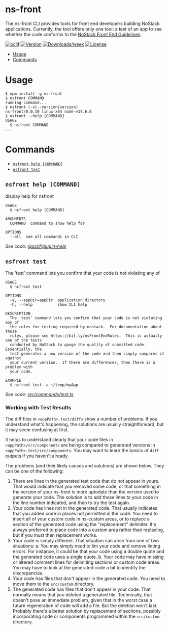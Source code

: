 ns-front
========
The ns-front CLI provides tools for front end developers building NoStack applications.  Currently, the tool offers only one tool: a test of an app to see whether the code conforms to the [NoStack Front End Guidelines](https://bit.ly/nsFrontEndRules).

[![oclif](https://img.shields.io/badge/cli-oclif-brightgreen.svg)](https://oclif.io)
[![Version](https://img.shields.io/npm/v/ns-front.svg)](https://npmjs.org/package/ns-front)
[![Downloads/week](https://img.shields.io/npm/dw/ns-front.svg)](https://npmjs.org/package/ns-front)
[![License](https://img.shields.io/npm/l/ns-front.svg)](https://github.com/https://github.com/NoStackApp/ns-front/blob/master/package.json)

<!-- toc -->
* [Usage](#usage)
* [Commands](#commands)
<!-- tocstop -->
# Usage
<!-- usage -->
```sh-session
$ npm install -g ns-front
$ nsfront COMMAND
running command...
$ nsfront (-v|--version|version)
ns-front/0.0.10 linux-x64 node-v14.6.0
$ nsfront --help [COMMAND]
USAGE
  $ nsfront COMMAND
...
```
<!-- usagestop -->
# Commands
<!-- commands -->
* [`nsfront help [COMMAND]`](#nsfront-help-command)
* [`nsfront test`](#nsfront-test)

## `nsfront help [COMMAND]`

display help for nsfront

```
USAGE
  $ nsfront help [COMMAND]

ARGUMENTS
  COMMAND  command to show help for

OPTIONS
  --all  see all commands in CLI
```

_See code: [@oclif/plugin-help](https://github.com/oclif/plugin-help/blob/v3.2.0/src/commands/help.ts)_

## `nsfront test`

The 'test' command lets you confirm that your code is not violating any of

```
USAGE
  $ nsfront test

OPTIONS
  -a, --appDir=appDir  application directory
  -h, --help           show CLI help

DESCRIPTION
  The 'test' command lets you confirm that your code is not violating any of
  the rules for testing required by nostack.  For documentation about those
  rules, please see https://bit.ly/nsFrontEndRules.  This is actually one of the tests
  conducted by NoStack to gauge the quality of submitted code.  Essentially, the
  test generates a new version of the code and then simply compares it against
  your current version.  If there are differences, then there is a problem with
  your code.

EXAMPLE
  $ nsfront test -a ~/temp/myApp
```

_See code: [src/commands/test.ts](https://github.com/NoStackApp/ns-front/blob/v0.0.10/src/commands/test.ts)_
<!-- commandsstop -->

### Working with Test Results
The diff files in `<appPath>.test/diffs` show a number of problems.  If you understand what's happening, the solutions are usually straightforward, but it may seem confusing at first. 

It helps to understand clearly that your code files in `<appPath>/src/components` are being compared to generated versions in `<appPath>.test/src/components`.  You may want to learn the basics of `diff` outputs if you haven't already.

The problems (and their likely causes and solutions) are shown below.  They can be one of the following:
1. There are lines in the generated test code that do not appear in yours.  That would indicate that you removed some code, or that something in the version of your ns-front is more uptodate than the version used to generate your code.  The solution is to add those lines to your code in the line number indicated, and then to try the test again.
2. Your code has lines not in the generated code.  That usually indicates that you added code in places not permitted in the code.  You need to insert all of your custom code in ns-custom areas, or to replace a section of the generated code using the "replacement" delimiter.  It's always preferred to place code into a custom area rather than replacing, but if you must then replacement works.  
3. Your code is simply different.  That situation can arise from one of two situations:
  a. You may simply need to lint your code and remove linting errors.  For instance, it could be that your code using a double quote and the generated code uses a single quote. 
  b. Your code may have missing or altered comment lines for delimiting sections or custom code areas. You may have to look at the generated code a bit to identify the discrepancies.
4. Your code has files that don't appear in the generated code.  You need to move them to the `src/custom` directory.
5. The generated code has files that don't appear in your code.  That normally means that you deleted a generated file.  Technically, that doesn't pose an immediate problem, given that in the worst case a future regeneration of code will add a file.  But the deletion won't last.  Probably there's a better solution by replacement of sections, possibly incorporating code or components programmed within the `src/custom` directory.
